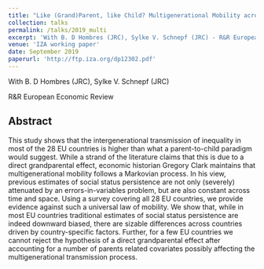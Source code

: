 ```yaml
---
title: "Like (Grand)Parent, like Child? Multigenerational Mobility across the EU"
collection: talks
permalink: /talks/2019_multi
excerpt: 'With B. D Hombres (JRC), Sylke V. Schnepf (JRC) - R&R European Economic Review'
venue: 'IZA working paper'
date: September 2019
paperurl: 'http://ftp.iza.org/dp12302.pdf'
---
```

With B. D Hombres (JRC), Sylke V. Schnepf (JRC)

R&R European Economic Review

Abstract 
-----
This study shows that the intergenerational transmission of inequality in most of the 28 EU countries is higher than what a parent-to-child paradigm would suggest. While a strand of the literature claims that this is due to a direct grandparental effect, economic historian Gregory Clark maintains that multigenerational mobility follows a Markovian process. In his view, previous estimates of social status persistence are not only (severely) attenuated by an errors-in-variables problem, but are also constant across time and space. Using a survey covering all 28 EU countries, we provide evidence against such a universal law of mobility. We show that, while in most EU countries traditional estimates of social status persistence are indeed downward biased, there are sizable differences across countries driven by country-specific factors. Further, for a few EU countries we cannot reject the hypothesis of a direct grandparental effect after accounting for a number of parents related covariates possibly affecting the multigenerational transmission process. 
